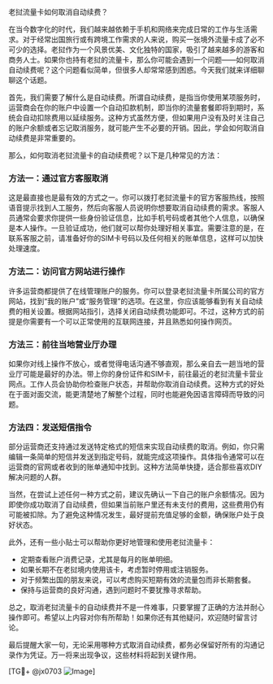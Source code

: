 老挝流量卡如何取消自动续费？

在当今数字化的时代，我们越来越依赖于手机和网络来完成日常的工作与生活需求。对于经常出国旅行或有跨境工作需求的人来说，购买一张境外流量卡成了必不可少的选择。老挝作为一个风景优美、文化独特的国家，吸引了越来越多的游客和商务人士。如果你也持有老挝的流量卡，那么你可能会遇到一个问题——如何取消自动续费呢？这个问题看似简单，但很多人却常常感到困惑。今天我们就来详细聊聊这个话题。

首先，我们需要了解什么是自动续费。所谓自动续费，是指当你使用某项服务时，运营商会在你的账户中设置一个自动扣款机制，即当你的流量套餐即将到期时，系统会自动扣除费用以延续服务。这种方式虽然方便，但如果用户没有及时关注自己的账户余额或者忘记取消服务，就可能产生不必要的开销。因此，学会如何取消自动续费是非常重要的。

那么，如何取消老挝流量卡的自动续费呢？以下是几种常见的方法：

### 方法一：通过官方客服取消

这是最直接也是最有效的方式之一。你可以拨打老挝流量卡的官方客服热线，按照语音提示找到人工服务，然后向客服人员说明你想要取消自动续费的需求。客服人员通常会要求你提供一些身份验证信息，比如手机号码或者其他个人信息，以确保是本人操作。一旦验证成功，他们就可以帮你处理好相关事宜。需要注意的是，在联系客服之前，请准备好你的SIM卡号码以及任何相关的账单信息，这样可以加快处理速度。

### 方法二：访问官方网站进行操作

许多运营商都提供了在线管理账户的服务。你可以登录老挝流量卡所属公司的官方网站，找到“我的账户”或“服务管理”的选项。在这里，你应该能够看到有关自动续费的相关设置。根据网站指引，选择关闭自动续费功能即可。不过，这种方式的前提是你需要有一个可以正常使用的互联网连接，并且熟悉如何操作网页。

### 方法三：前往当地营业厅办理

如果你对线上操作不放心，或者觉得电话沟通不够直观，那么亲自去一趟当地的营业厅可能是最好的办法。带上你的身份证件和SIM卡，前往最近的老挝流量卡营业网点。工作人员会协助你检查账户状态，并帮助你取消自动续费。这种方式的好处在于面对面交流，能更清楚地了解整个过程，同时也能避免因语言障碍而导致的问题。

### 方法四：发送短信指令

部分运营商还支持通过发送特定格式的短信来实现自动续费的取消。例如，你只需编辑一条简单的短信并发送到指定号码，就能完成这项操作。具体指令通常可以在运营商的官网或者收到的账单通知中找到。这种方法简单快捷，适合那些喜欢DIY解决问题的人群。

当然，在尝试上述任何一种方式之前，建议先确认一下自己的账户余额情况。因为即使你成功取消了自动续费，但如果当前账户里还有未支付的费用，这些费用仍有可能被扣除。为了避免这种情况发生，最好提前充值足够的金额，确保账户处于良好状态。

此外，还有一些小贴士可以帮助你更好地管理和使用老挝流量卡：

- 定期查看账户消费记录，尤其是每月的账单明细。
- 如果长期不在老挝境内使用该卡，考虑暂时停用或注销服务。
- 对于频繁出国的朋友来说，可以考虑购买短期有效的流量包而非长期套餐。
- 保持与运营商的良好沟通，遇到问题时不要犹豫寻求帮助。

总之，取消老挝流量卡的自动续费并不是一件难事，只要掌握了正确的方法并耐心操作即可。希望以上内容对你有所帮助！如果你还有其他疑问，欢迎随时留言讨论。

最后提醒大家一句，无论采用哪种方式取消自动续费，都务必保留好所有的沟通记录作为凭证。万一将来出现争议，这些材料将起到关键作用。

[TG💪+ @jx0703 ![Image](https://github.com/user-attachments/assets/dbca1d08-cadb-493c-b0ec-ad6f7a83f270)]